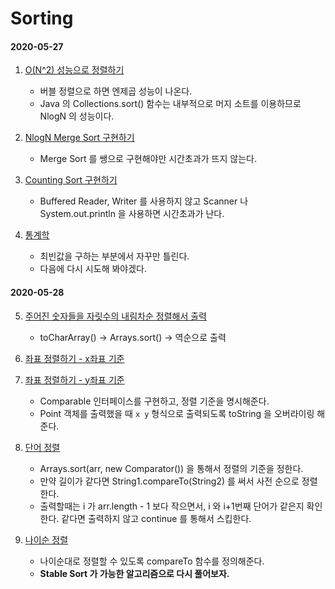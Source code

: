 # Sorting 

#### 2020-05-27 

1. [O(N^2) 성능으로 정렬하기](../src/com/gahee/algorithms/baek/P2750.java)
    * 버블 정렬으로 하면 엔제곱 성능이 나온다. 
    * Java 의 Collections.sort() 함수는 내부적으로 머지 소트를 이용하므로 NlogN 의 성능이다. 

2. [NlogN Merge Sort 구현하기](../src/com/gahee/algorithms/baek/P2751.java)
    * Merge Sort 를 쌩으로 구현해야만 시간초과가 뜨지 않는다.
    
3. [Counting Sort 구현하기](../src/com/gahee/algorithms/baek/P10989.java)
    * Buffered Reader, Writer 를 사용하지 않고 Scanner 나 System.out.println 을 
    사용하면 시간초과가 난다. 
    
4. [통계학](../src/com/gahee/algorithms/baek/P2108.java)
    * 최빈값을 구하는 부분에서 자꾸만 틀린다. 
    * 다음에 다시 시도해 봐야겠다. 
    
#### 2020-05-28    

5. [주어진 숫자들을 자릿수의 내림차순 정렬해서 출력](../src/com/gahee/algorithms/baek/P1427.java)
    * toCharArray() -> Arrays.sort() -> 역순으로 출력 
    
6. [좌표 정렬하기 - x좌표 기준](../src/com/gahee/algorithms/baek/P11650.java)
7. [좌표 정렬하기 - y좌표 기준](../src/com/gahee/algorithms/baek/P11650.java)
    * Comparable 인터페이스를 구현하고, 정렬 기준을 명시해준다. 
    * Point 객체를 출력했을 때 `x y` 형식으로 출력되도록 toString 을 오버라이링 해준다. 
    
8. [단어 정렬](../src/com/gahee/algorithms/baek/P1181.java)
    * Arrays.sort(arr, new Comparator()) 을 통해서 정렬의 기준을 정한다. 
    * 만약 길이가 같다면 String1.compareTo(String2) 를 써서 사전 순으로 정렬한다. 
    * 출력할때는 i 가 arr.length - 1 보다 작으면서, i 와 i+1번째 단어가 같은지 확인한다. 
    같다면 출력하지 않고 continue 를 통해서 스킵한다. 

9. [나이순 정렬](../src/com/gahee/algorithms/baek/P10814.java)
    * 나이순대로 정렬할 수 있도록 compareTo 함수를 정의해준다. 
    * **Stable Sort 가 가능한 알고리즘으로 다시 풀어보자.** 